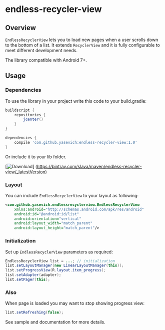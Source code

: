 # endless-recycler-view

## Overview

`EndlessRecyclerView` lets you to load new pages when a user scrolls down to the bottom of a list.
It extends `RecyclerView` and it is fully configurable to meet different development needs.

The library compatible with Android 7+.

## Usage

### Dependencies

To use the library in your project write this code to your build.gradle:

```groovy
buildscript {
    repositories {
        jcenter()
    }
}

dependencies {
    compile 'com.github.yasevich:endless-recycler-view:1.0'
}
```

Or include it to your lib folder.

[![Download](https://api.bintray.com/packages/slava/maven/endless-recycler-view/images/download.svg)]
(https://bintray.com/slava/maven/endless-recycler-view/_latestVersion)

### Layout

You can include `EndlessRecyclerView` to your layout as following:

```xml
<com.github.yasevich.endlessrecyclerview.EndlessRecyclerView
    xmlns:android="http://schemas.android.com/apk/res/android"
    android:id="@android:id/list"
    android:orientation="vertical"
    android:layout_width="match_parent"
    android:layout_height="match_parent"/>
```

### Initialization

Set up `EndlessRecyclerView` parameters as required:

```java
EndlessRecyclerView list = ...; // initialization
list.setLayoutManager(new LinearLayoutManager(this));
list.setProgressView(R.layout.item_progress);
list.setAdapter(adapter);
list.setPager(this);
```

### Also

When page is loaded you may want to stop showing progress view:

```java
list.setRefreshing(false);
```

See sample and documentation for more details.
